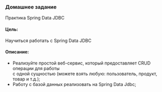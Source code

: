 ### Домашнее задание
Практика Spring Data JDBC

#### Цель:
Научиться работать с Spring Data JDBC

#### Описание:

* Реализуйте простой веб-сервис, который предоставляет CRUD операции для работы <br>
  с одной сущностью (можете взять любую: пользователь, продукт, товар и т.д.);
* Работу с базой данных реализовать на Spring Data Jdbc;
